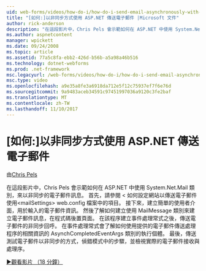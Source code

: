 ```yaml
---
uid: web-forms/videos/how-do-i/how-do-i-send-email-asynchronously-with-aspnet
title: "[如何:]以非同步方式使用 ASP.NET 傳送電子郵件 |Microsoft 文件"
author: rick-anderson
description: "在這段影片中，Chris Pels 會示範如何在 ASP.NET 中使用 System.Net.Mail 類別，來以非同步的電子郵件訊息。 首先，請參閱 < 如何設定 web si..."
ms.author: aspnetcontent
manager: wpickett
ms.date: 09/24/2008
ms.topic: article
ms.assetid: 77a5c8fa-ebb2-426d-b56b-a5a98a46b516
ms.technology: dotnet-webforms
ms.prod: .net-framework
msc.legacyurl: /web-forms/videos/how-do-i/how-do-i-send-email-asynchronously-with-aspnet
msc.type: video
ms.openlocfilehash: a9e35a8fe3a6918da712e5f12c75937ef7f6e76d
ms.sourcegitcommit: 9a9483aceb34591c97451997036a9120c3fe2baf
ms.translationtype: MT
ms.contentlocale: zh-TW
ms.lasthandoff: 11/10/2017
---
```

<a name="how-do-i-send-email-asynchronously-with-aspnet"></a>[如何:]以非同步方式使用 ASP.NET 傳送電子郵件
====================
由[Chris Pels](https://twitter.com/chrispels)

在這段影片中，Chris Pels 會示範如何在 ASP.NET 中使用 System.Net.Mail 類別，來以非同步的電子郵件訊息。 首先，請參閱 < 如何設定網站以傳送電子郵件使用&lt;mailSettings&gt; web.config 檔案中的項目。 接下來，建立簡單的使用者介面，用於輸入的電子郵件資訊。 然後了解如何建立使用 MailMessage 類別來建立電子郵件訊息，在程式碼後置頁面。 在該程序建立事件處理常式之後，傳送電子郵件的非同步回呼。 在事件處理常式會了解如何使用提供的電子郵件傳送處理程序的相關資訊的 AsynchCompletedEventArgs 類別的執行個體。 最後，傳送測試電子郵件以非同步的方式，偵錯模式中的步驟，並檢視實際的電子郵件接收與處理序。

[&#9654;觀看影片 （18 分鐘）](https://channel9.msdn.com/Blogs/ASP-NET-Site-Videos/how-do-i-send-email-asynchronously-with-aspnet)
